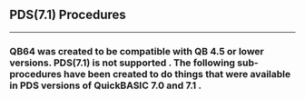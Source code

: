 ## PDS(7.1) Procedures
---

### QB64 was created to be compatible with QB 4.5 or lower versions. PDS(7.1) is not supported . The following sub-procedures have been created to do things that were available in PDS versions of QuickBASIC 7.0 and 7.1 .

